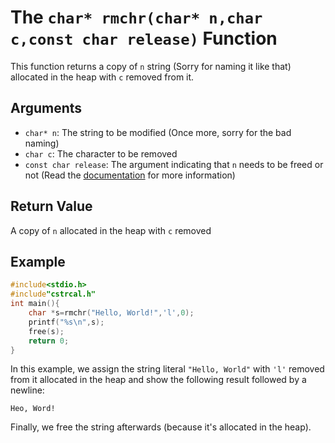 # The `char* rmchr(char* n,char c,const char release)` Function
This function returns a copy of `n` string (Sorry for naming it like that) allocated in the heap with `c` removed from it.
## Arguments
* `char* n`: The string to be modified (Once more, sorry for the bad naming)
* `char c`: The character to be removed
* `const char release`: The argument indicating that `n` needs to be freed or not (Read the [documentation](https://github.com/Amirreza-Ipchi-Haq/strcal/blob/main/Documentation/C/Documentation.md#about-the-release-argument) for more information)
## Return Value
A copy of `n` allocated in the heap with `c` removed
## Example
```c
#include<stdio.h>
#include"cstrcal.h"
int main(){
	char *s=rmchr("Hello, World!",'l',0);
	printf("%s\n",s);
	free(s);
	return 0;
}
```
In this example, we assign the string literal `"Hello, World"` with `'l'` removed from it allocated in the heap and show the following result followed by a newline:
```
Heo, Word!
```
Finally, we free the string afterwards (because it's allocated in the heap).
